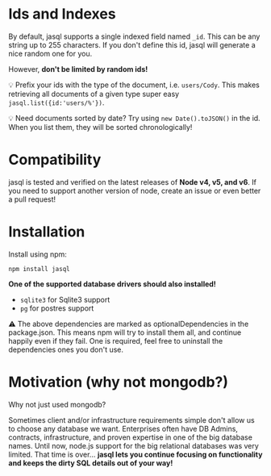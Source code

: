 # Ids and Indexes

By default, jasql supports a single indexed field named `_id`.
This can be any string up to 255 characters.
If you don't define this id, jasql will generate a nice random one for you.

However, **don't be limited by random ids!**

:bulb: Prefix your ids with the type of the document, i.e. `users/Cody`. This makes retrieving all documents of a given type super easy `jasql.list({id:'users/%'})`.

:bulb: Need documents sorted by date? Try using `new Date().toJSON()` in the id. When you list them, they will be sorted chronologically!


# Compatibility

jasql is tested and verified on the latest releases of **Node v4, v5, and v6**. If you need to support another version of node, create an issue or even better a pull request!


# Installation

Install using npm:
```
npm install jasql
```

**One of the supported database drivers should also installed!**

* `sqlite3` for Sqlite3 support
* `pg` for postres support

:warning: The above dependencies are marked as optionalDependencies in the package.json. This means npm will try to install them all, and continue happily even if they fail. One is required, feel free to uninstall the dependencies ones you don't use.


# Motivation (why not mongodb?)

Why not just used mongodb?

Sometimes client and/or infrastructure requirements simple don't allow us to choose any database we want.
Enterprises often have DB Admins, contracts, infrastructure, and proven expertise in one of the big database names.
Until now, node.js support for the big relational databases was very limited.
That time is over...
**jasql lets you continue focusing on functionality and keeps the dirty SQL details out of your way!**
